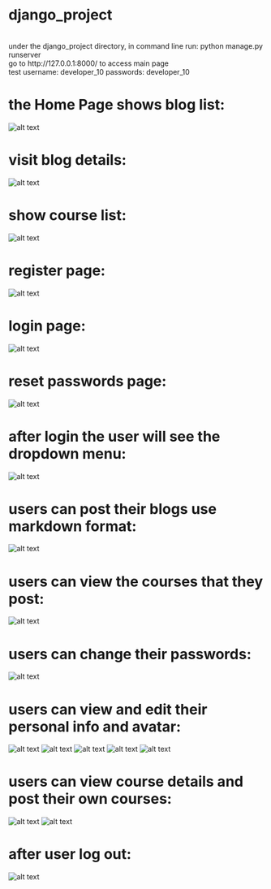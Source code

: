 # django_project
<br>
under the django_project directory, in command line run: python manage.py runserver
<br>
go to http://127.0.0.1:8000/ to access main page
<br>
test username: developer_10 passwords: developer_10

# the Home Page shows blog list:
![alt text](https://github.com/gtm1224/django_project/blob/master/screenshots/blog.jpg?raw=true)
# visit blog details:
![alt text](https://github.com/gtm1224/django_project/blob/master/screenshots/blog_post.jpg?raw=true)
# show course list:
![alt text](https://github.com/gtm1224/django_project/blob/master/screenshots/course.jpg?raw=true)
# register page:
![alt text](https://github.com/gtm1224/django_project/blob/master/screenshots/register.jpg)
# login page:
![alt text](https://github.com/gtm1224/django_project/blob/master/screenshots/login.jpg?raw=true)
# reset passwords page:
![alt text](https://github.com/gtm1224/django_project/blob/master/screenshots/resetPass.jpg?raw=true)
# after login the user will see the dropdown menu:
![alt text](https://github.com/gtm1224/django_project/blob/master/screenshots/afterLogin.jpg?raw=true)
# users can post their blogs use markdown format:
![alt text](https://github.com/gtm1224/django_project/blob/master/screenshots/post.jpg?raw=true)
# users can view the courses that they post:
![alt text](https://github.com/gtm1224/django_project/blob/master/screenshots/mycourse.jpg?raw=true)
# users can change their passwords:
![alt text](https://github.com/gtm1224/django_project/blob/master/screenshots/changePass.jpg?raw=true)
# users can view and edit their personal info and avatar:
![alt text](https://github.com/gtm1224/django_project/blob/master/screenshots/personal_info.jpg?raw=true)
![alt text](https://github.com/gtm1224/django_project/blob/master/screenshots/edit_info.jpg?raw=true)
![alt text](https://github.com/gtm1224/django_project/blob/master/screenshots/changeInfo.jpg?raw=true)
![alt text](https://github.com/gtm1224/django_project/blob/master/screenshots/upload_avater.jpg?raw=true)
![alt text](https://github.com/gtm1224/django_project/blob/master/screenshots/afterupdate.jpg?raw=true)
# users can view course details and post their own courses:
![alt text](https://github.com/gtm1224/django_project/blob/master/screenshots/course_detail.jpg?raw=true)
![alt text](https://github.com/gtm1224/django_project/blob/master/screenshots/post_course.jpg?raw=true)
# after user log out:
![alt text](https://github.com/gtm1224/django_project/blob/master/screenshots/logout.jpg?raw=true)

